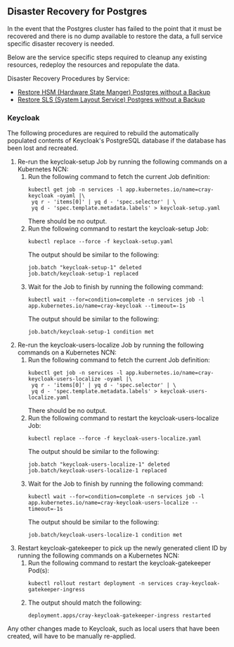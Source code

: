 ## Disaster Recovery for Postgres

In the event that the Postgres cluster has failed to the point that it must be recovered and there is no dump available to restore the data, a full service specific disaster recovery is needed.

Below are the service specific steps required to cleanup any existing resources, redeploy the resources and repopulate the data. 

Disaster Recovery Procedures by Service:
- [Restore HSM (Hardware State Manger) Postgres without a Backup](../hardware_state_manager/Restore_HSM_Postgres_without_a_Backup.md)
- [Restore SLS (System Layout Service) Postgres without a Backup](../system_layout_service/Restore_SLS_Postgres_without_an_Existing_Backup.md)

### Keycloak

The following procedures are required to rebuild the automatically populated
contents of Keycloak's PostgreSQL database if the database has been lost and
recreated.

1. Re-run the keycloak-setup Job by running the following commands on a Kubernetes NCN:
   1. Run the following command to fetch the current Job definition:
      ```
      kubectl get job -n services -l app.kubernetes.io/name=cray-keycloak -oyaml |\
       yq r - 'items[0]' | yq d - 'spec.selector' | \
       yq d - 'spec.template.metadata.labels' > keycloak-setup.yaml
      ```
      There should be no output.
   1. Run the following command to restart the keycloak-setup Job:
      ```
      kubectl replace --force -f keycloak-setup.yaml
      ```
      The output should be similar to the following:
      ```
      job.batch "keycloak-setup-1" deleted
      job.batch/keycloak-setup-1 replaced
      ```
   1. Wait for the Job to finish by running the following command:
      ```
      kubectl wait --for=condition=complete -n services job -l app.kubernetes.io/name=cray-keycloak --timeout=-1s
      ```
      The output should be similar to the following:
      ```
      job.batch/keycloak-setup-1 condition met
      ```
1. Re-run the keycloak-users-localize Job by running the following commands on a Kubernetes NCN:
   1. Run the following command to fetch the current Job definition:
      ```
      kubectl get job -n services -l app.kubernetes.io/name=cray-keycloak-users-localize -oyaml |\
       yq r - 'items[0]' | yq d - 'spec.selector' | \
       yq d - 'spec.template.metadata.labels' > keycloak-users-localize.yaml
      ```
      There should be no output.
   1. Run the following command to restart the keycloak-users-localize Job:
      ```
      kubectl replace --force -f keycloak-users-localize.yaml
      ```
      The output should be similar to the following:
      ```
      job.batch "keycloak-users-localize-1" deleted
      job.batch/keycloak-users-localize-1 replaced
      ```
   1. Wait for the Job to finish by running the following command:
      ```
      kubectl wait --for=condition=complete -n services job -l app.kubernetes.io/name=cray-keycloak-users-localize --timeout=-1s
      ```
      The output should be similar to the following:
      ```
      job.batch/keycloak-users-localize-1 condition met
      ```
1. Restart keycloak-gatekeeper to pick up the newly generated client ID by running the following commands on a Kubernetes NCN:
   1. Run the following command to restart the keycloak-gatekeeper Pod(s):
      ```
      kubectl rollout restart deployment -n services cray-keycloak-gatekeeper-ingress
      ```
   1. The output should match the following:
      ```
      deployment.apps/cray-keycloak-gatekeeper-ingress restarted
      ```

Any other changes made to Keycloak, such as local users that have been created,
will have to be manually re-applied.
